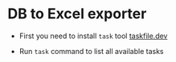 # DB to Excel exporter

- First you need to install `task` tool [taskfile.dev](https://taskfile.dev/)

- Run `task` command to list all available tasks
